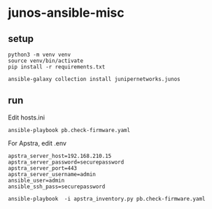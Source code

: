 # junos-ansible-misc

## setup

```
python3 -m venv venv
source venv/bin/activate
pip install -r requirements.txt

ansible-galaxy collection install junipernetworks.junos

```

## run

Edit hosts.ini

```
ansible-playbook pb.check-firmware.yaml
```

For Apstra, edit .env
```
apstra_server_host=192.168.210.15
apstra_server_password=securepassword
apstra_server_port=443
apstra_server_username=admin
ansible_user=admin
ansible_ssh_pass=securepassword  
```


```
ansible-playbook  -i apstra_inventory.py pb.check-firmware.yaml
```